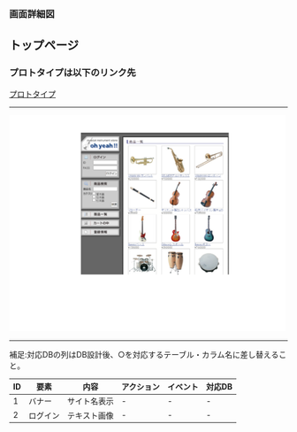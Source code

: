 ### 画面詳細図
## トップページ
### プロトタイプは以下のリンク先
[プロトタイプ](https://www.figma.com/file/t48JvlBlp7fZnCLZMDkL6G/Untitled?node-id=4%3A2)
*****
<img src="../img/toppage.png" width="500">

*****
補足:対応DBの列はDB設計後、○を対応するテーブル・カラム名に差し替えること。

|ID|要素|内容|アクション|イベント|対応DB|
|----|-----|------|----------|--------|------|
|1   |バナー|サイト名表示|-  |-     |-  |
|2   |ログイン|テキスト画像|-  |-    |-  |
